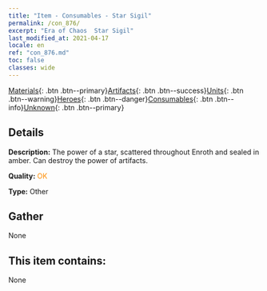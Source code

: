 ```yaml
---
title: "Item - Consumables - Star Sigil"
permalink: /con_876/
excerpt: "Era of Chaos  Star Sigil"
last_modified_at: 2021-04-17
locale: en
ref: "con_876.md"
toc: false
classes: wide
---
```

 [Materials](/Items/){: .btn .btn--primary}[Artifacts](/Items/Artifacts/){: .btn .btn--success}[Units](/Items/Units/){: .btn .btn--warning}[Heroes](/Items/Heroes/){: .btn .btn--danger}[Consumables](/Items/Consumables/){: .btn .btn--info}[Unknown](/Items/Unknown/){: .btn .btn--primary}

## Details
 **Description:** The power of a star, scattered throughout Enroth and sealed in amber. Can destroy the power of artifacts.

 **Quality:** <span style="color: #FF8C00">OK</span>

 **Type:** Other

## Gather

  None

## This item contains:

  None

